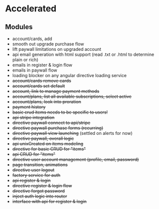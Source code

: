 
# Accelerated

## Modules
- account/cards, add 
- smooth out upgrade purchase flow
- lift paywall limitations on upgraded account
- api email generation with html support (read .txt or .html to determine plain or rich)
- emails in register & login flow
- emails in paywall flow
- loading blocker on any angular directive loading service
- ~~account/cards remove cards~~
- ~~account/cards set default~~
- ~~account, link to manage payment methods~~
- ~~account/plans, list all available subscriptions, select active~~
- ~~account/plans, look into proration~~
- ~~payment history~~
- ~~basic crud items needs to be specific to users!~~
- ~~api stripe integration~~
- ~~directive paywall connect to api/stripe~~
- ~~directive paywall purchase forms (recurring)~~
- ~~directive paywall view launching~~ (settled on alerts for now)
- ~~directive paywall, overall logic~~
- ~~api unixCreated on items modeling~~
- ~~directive for basic CRUD for "items"~~
- ~~api CRUD for "items"~~
- ~~directive user account management (profile, email, password)~~
- ~~page transition, animations~~
- ~~directive user logout~~
- ~~factory service for auth~~
- ~~api register & login~~
- ~~directive register & login flow~~
- ~~directive forgot password~~
- ~~inject auth logic into router~~
- ~~interface with api for register & login~~
